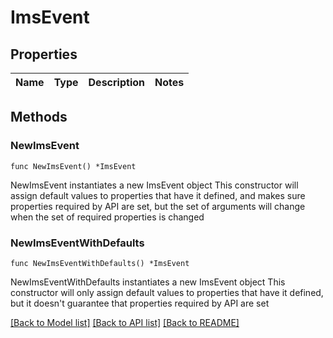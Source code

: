 # ImsEvent

## Properties

Name | Type | Description | Notes
------------ | ------------- | ------------- | -------------

## Methods

### NewImsEvent

`func NewImsEvent() *ImsEvent`

NewImsEvent instantiates a new ImsEvent object
This constructor will assign default values to properties that have it defined,
and makes sure properties required by API are set, but the set of arguments
will change when the set of required properties is changed

### NewImsEventWithDefaults

`func NewImsEventWithDefaults() *ImsEvent`

NewImsEventWithDefaults instantiates a new ImsEvent object
This constructor will only assign default values to properties that have it defined,
but it doesn't guarantee that properties required by API are set


[[Back to Model list]](../README.md#documentation-for-models) [[Back to API list]](../README.md#documentation-for-api-endpoints) [[Back to README]](../README.md)


